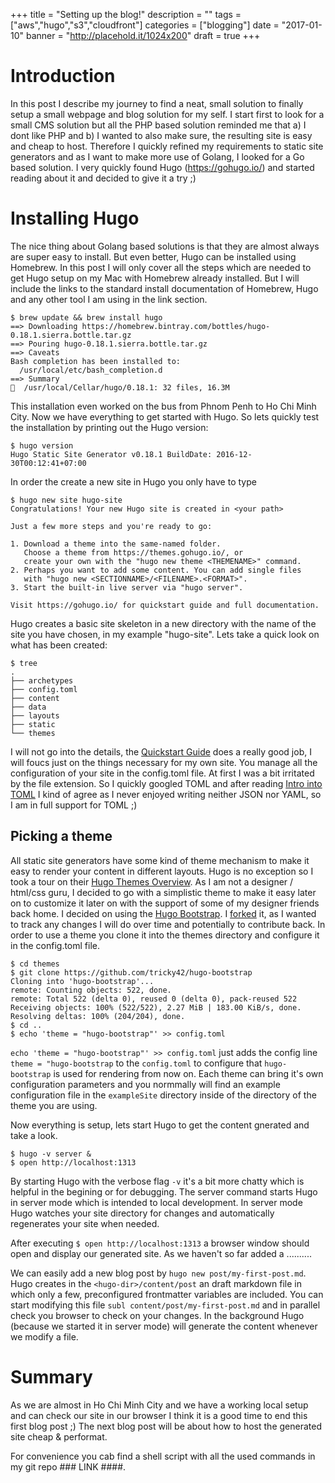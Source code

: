 +++
title = "Setting up the blog!"
description = ""
tags = ["aws","hugo","s3","cloudfront"]
categories = ["blogging"]
date = "2017-01-10"
banner = "http://placehold.it/1024x200"
draft = true
+++


# Introduction
In this post I describe my journey to find a neat, small solution to finally setup a small webpage and blog solution for my self. I start first to look for a small CMS solution but all the PHP based solution reminded me that a) I dont like PHP and b) I wanted to also make sure, the resulting site is easy and cheap to host. Therefore I quickly refined my requirements to static site generators and as I want to make more use of Golang, I looked for a Go based solution. I very quickly found Hugo (https://gohugo.io/) and started reading about it and decided to give it a try ;) 

# Installing Hugo
The nice thing about Golang based solutions is that they are almost always are super easy to install. But even better, Hugo can be installed using Homebrew. In this post I will only cover all the steps which are needed to get Hugo setup on my Mac with Homebrew already installed. But I will include the links to the standard install documentation of Homebrew, Hugo and any other tool I am using in the link section.

```
$ brew update && brew install hugo
==> Downloading https://homebrew.bintray.com/bottles/hugo-0.18.1.sierra.bottle.tar.gz
==> Pouring hugo-0.18.1.sierra.bottle.tar.gz
==> Caveats
Bash completion has been installed to:
  /usr/local/etc/bash_completion.d
==> Summary
🍺  /usr/local/Cellar/hugo/0.18.1: 32 files, 16.3M 

```
This installation even worked on the bus from Phnom Penh to Ho Chi Minh City. Now we have everything to get started with Hugo. 
So lets quickly test the installation by printing out the Hugo version:
```
$ hugo version
Hugo Static Site Generator v0.18.1 BuildDate: 2016-12-30T00:12:41+07:00
```
In order the create a new site in Hugo you only have to type 

```
$ hugo new site hugo-site
Congratulations! Your new Hugo site is created in <your path>

Just a few more steps and you're ready to go:

1. Download a theme into the same-named folder.
   Choose a theme from https://themes.gohugo.io/, or
   create your own with the "hugo new theme <THEMENAME>" command.
2. Perhaps you want to add some content. You can add single files
   with "hugo new <SECTIONNAME>/<FILENAME>.<FORMAT>".
3. Start the built-in live server via "hugo server".

Visit https://gohugo.io/ for quickstart guide and full documentation.
```

Hugo creates a basic site skeleton in a new directory with the name of the site you have chosen, in my example "hugo-site". Lets take a quick look on what has been created:
```
$ tree
.
├── archetypes
├── config.toml
├── content
├── data
├── layouts
├── static
└── themes
```

I will not go into the details, the [Quickstart Guide](https://gohugo.io/overview/quickstart/) does a really good job, I will foucs just on the things necessary for my own site. You manage all the configuration of your site in the config.toml file. At first I was a bit irritated by the file extension. So I quickly googled TOML and after reading [Intro into TOML](https://npf.io/2014/08/intro-to-toml/) I kind of agree as I never enjoyed writing neither JSON nor YAML, so I am in full support for TOML ;) 

## Picking a theme
All static site generators have some kind of theme mechanism to make it easy to render your content in different layouts. Hugo is no exception so I took a tour on their [Hugo Themes Overview](http://themes.gohugo.io/). As I am not a designer / html/css guru, I decided to go with a simplistic theme to make it easy later on to customize it later on with the support of some of my designer friends back home. I decided on using the [Hugo Bootstrap](http://themes.gohugo.io/bootstrap/). I [forked](https://github.com/tricky42/hugo-bootstrap) it, as I wanted to track any changes I will do over time and potentially to contribute back. In order to use a theme you clone it into the themes directory and configure it in the config.toml file.
```
$ cd themes
$ git clone https://github.com/tricky42/hugo-bootstrap
Cloning into 'hugo-bootstrap'...
remote: Counting objects: 522, done.
remote: Total 522 (delta 0), reused 0 (delta 0), pack-reused 522
Receiving objects: 100% (522/522), 2.27 MiB | 183.00 KiB/s, done.
Resolving deltas: 100% (204/204), done.
$ cd ..
$ echo 'theme = "hugo-bootstrap"' >> config.toml
```
`echo 'theme = "hugo-bootstrap"' >> config.toml` just adds the config line `theme = "hugo-bootstrap` to the `config.toml` to configure that `hugo-bootstrap` is used for rendering from now on. Each theme can bring it's own configuration parameters and you normmally will find an example configuration file in the `exampleSite` directory inside of the directory of the theme you are using. 

Now everything is setup, lets start Hugo to get the content gnerated and take a look. 
```
$ hugo -v server &
$ open http://localhost:1313
```
By starting Hugo with the verbose flag `-v` it's a bit more chatty which is helpful in the begining or for debugging. The server command starts Hugo in server mode which is intended to local development. In server mode Hugo watches your site directory for changes and automatically regenerates your site when needed. 

After executing `$ open http://localhost:1313` a browser window should open and display our generated site. As we haven't so far added a ..........

We can easily add a new blog post by `hugo new post/my-first-post.md`. Hugo creates in the `<hugo-dir>/content/post` an draft markdown file in which only a few, preconfigured frontmatter variables are included. You can start modifying this file `subl content/post/my-first-post.md` and in parallel check you browser to check on your changes. In the background Hugo (because we started it in server mode) will generate the content whenever we modify a file. 

# Summary
As we are almost in Ho Chi Minh City and we have a working local setup and can check our site in our browser I think it is a good time to end this first blog post ;) The next blog post will be about how to host the generated site cheap & performat. 

For convenience you cab find a shell script with all the used commands in my git repo ### LINK ####.